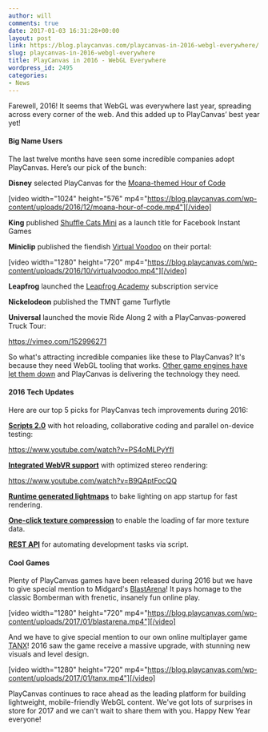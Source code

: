 ```yaml
---
author: will
comments: true
date: 2017-01-03 16:31:28+00:00
layout: post
link: https://blog.playcanvas.com/playcanvas-in-2016-webgl-everywhere/
slug: playcanvas-in-2016-webgl-everywhere
title: PlayCanvas in 2016 - WebGL Everywhere
wordpress_id: 2495
categories:
- News
---
```


Farewell, 2016! It seems that WebGL was everywhere last year, spreading across every corner of the web. And this added up to PlayCanvas’ best year yet!


#### Big Name Users


The last twelve months have seen some incredible companies adopt PlayCanvas. Here’s our pick of the bunch:

**Disney** selected PlayCanvas for the [Moana-themed Hour of Code](http://partners.disney.com/hour-of-code)

[video width="1024" height="576" mp4="https://blog.playcanvas.com/wp-content/uploads/2016/12/moana-hour-of-code.mp4"][/video]

**King** published [Shuffle Cats Mini](https://www.facebook.com/ShuffleCatsMini/) as a launch title for Facebook Instant Games

**Miniclip** published the fiendish [Virtual Voodoo](http://www.miniclip.com/games/virtual-voodoo/en/) on their portal:

[video width="1280" height="720" mp4="https://blog.playcanvas.com/wp-content/uploads/2016/10/virtualvoodoo.mp4"][/video]

**Leapfrog** launched the [Leapfrog Academy](https://www.leapfrog.com/en-us/app-center/everywhere/landing.jsp) subscription service[
](https://blog.playcanvas.com/wp-content/uploads/2017/01/leapfrog-academy.jpeg)

**Nickelodeon** published the TMNT game Turflytle

**Universal** launched the movie Ride Along 2 with a PlayCanvas-powered Truck Tour:

https://vimeo.com/152996271

So what's attracting incredible companies like these to PlayCanvas? It's because they need WebGL tooling that works. [Other game engines have let them down](https://blog.playcanvas.com/playcanvas-versus-unity-webgl/) and PlayCanvas is delivering the technology they need.


#### 2016 Tech Updates


Here are our top 5 picks for PlayCanvas tech improvements during 2016:

[**Scripts 2.0**](https://blog.playcanvas.com/playcanvas-scripts-2-0/) with hot reloading, collaborative coding and parallel on-device testing:

https://www.youtube.com/watch?v=PS4oMLPyYfI

[**Integrated WebVR support**](https://blog.playcanvas.com/webvr-support-in-playcanvas/) with optimized stereo rendering:

https://www.youtube.com/watch?v=B9QAptFocQQ

[**Runtime generated lightmaps**](https://blog.playcanvas.com/runtime-lightmap-generation-for-webgl/) to bake lighting on app startup for fast rendering.

[**One-click texture compression**](https://blog.playcanvas.com/webgl-texture-compression-made-easy/) to enable the loading of far more texture data.

[**REST API**](https://blog.playcanvas.com/playcanvas-rest-api/) for automating development tasks via script.


#### Cool Games


Plenty of PlayCanvas games have been released during 2016 but we have to give special mention to Midgard's [BlastArena](http://blastarena.io)! It pays homage to the classic Bomberman with frenetic, insanely fun online play.

[video width="1280" height="720" mp4="https://blog.playcanvas.com/wp-content/uploads/2017/01/blastarena.mp4"][/video]

And we have to give special mention to our own online multiplayer game [TANX](https://tanx.io)! 2016 saw the game receive a massive upgrade, with stunning new visuals and level design.

[video width="1280" height="720" mp4="https://blog.playcanvas.com/wp-content/uploads/2017/01/tanx.mp4"][/video]

PlayCanvas continues to race ahead as the leading platform for building lightweight, mobile-friendly WebGL content. We've got lots of surprises in store for 2017 and we can't wait to share them with you. Happy New Year everyone!
